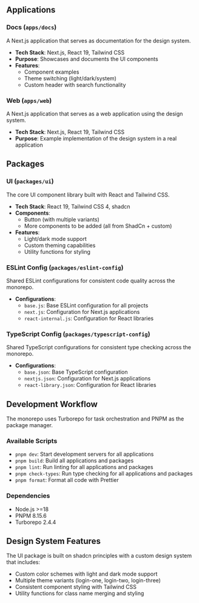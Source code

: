 ## Applications

### Docs (`apps/docs`)

A Next.js application that serves as documentation for the design system.

- **Tech Stack**: Next.js, React 19, Tailwind CSS
- **Purpose**: Showcases and documents the UI components
- **Features**:
  - Component examples
  - Theme switching (light/dark/system)
  - Custom header with search functionality

### Web (`apps/web`)

A Next.js application that serves as a web application using the design system.

- **Tech Stack**: Next.js, React 19, Tailwind CSS
- **Purpose**: Example implementation of the design system in a real application

## Packages

### UI (`packages/ui`)

The core UI component library built with React and Tailwind CSS.

- **Tech Stack**: React 19, Tailwind CSS 4, shadcn
- **Components**:
  - Button (with multiple variants)
  - More components to be added (all from ShadCn + custom)
- **Features**:
  - Light/dark mode support
  - Custom theming capabilities
  - Utility functions for styling

### ESLint Config (`packages/eslint-config`)

Shared ESLint configurations for consistent code quality across the monorepo.

- **Configurations**:
  - `base.js`: Base ESLint configuration for all projects
  - `next.js`: Configuration for Next.js applications
  - `react-internal.js`: Configuration for React libraries

### TypeScript Config (`packages/typescript-config`)

Shared TypeScript configurations for consistent type checking across the monorepo.

- **Configurations**:
  - `base.json`: Base TypeScript configuration
  - `nextjs.json`: Configuration for Next.js applications
  - `react-library.json`: Configuration for React libraries

## Development Workflow

The monorepo uses Turborepo for task orchestration and PNPM as the package manager.

### Available Scripts

- `pnpm dev`: Start development servers for all applications
- `pnpm build`: Build all applications and packages
- `pnpm lint`: Run linting for all applications and packages
- `pnpm check-types`: Run type checking for all applications and packages
- `pnpm format`: Format all code with Prettier

### Dependencies

- Node.js >=18
- PNPM 8.15.6
- Turborepo 2.4.4

## Design System Features

The UI package is built on shadcn principles with a custom design system that includes:

- Custom color schemes with light and dark mode support
- Multiple theme variants (login-one, login-two, login-three)
- Consistent component styling with Tailwind CSS
- Utility functions for class name merging and styling

